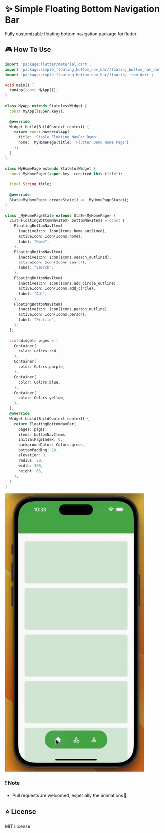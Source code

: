 # ✨ Simple Floating Bottom Navigation Bar


Fully customizable floating bottom navigation package for flutter.

## 🎮 How To Use

```dart
import 'package:flutter/material.dart';
import 'package:simple_floating_bottom_nav_bar/floating_bottom_nav_bar.dart';
import 'package:simple_floating_bottom_nav_bar/floating_item.dart';

void main() {
  runApp(const MyApp());
}

class MyApp extends StatelessWidget {
  const MyApp({super.key});

  @override
  Widget build(BuildContext context) {
    return const MaterialApp(
      title: 'Simple Floating NavBar Demo',
      home:  MyHomePage(title: 'Flutter Demo Home Page'),
    );
  }
}

class MyHomePage extends StatefulWidget {
  const MyHomePage({super.key, required this.title});

  final String title;

  @override
  State<MyHomePage> createState() => _MyHomePageState();
}

class _MyHomePageState extends State<MyHomePage> {
  List<FloatingBottomNavItem> bottomNavItems = const [
    FloatingBottomNavItem(
      inactiveIcon: Icon(Icons.home_outlined),
      activeIcon: Icon(Icons.home),
      label: "Home",
    ),
    FloatingBottomNavItem(
      inactiveIcon: Icon(Icons.search_outlined),
      activeIcon: Icon(Icons.search),
      label: "Search",
    ),
    FloatingBottomNavItem(
      inactiveIcon: Icon(Icons.add_circle_outline),
      activeIcon: Icon(Icons.add_circle),
      label: "Add",
    ),
    FloatingBottomNavItem(
      inactiveIcon: Icon(Icons.person_outline),
      activeIcon: Icon(Icons.person),
      label: "Profile",
    ),
  ];

  List<Widget> pages = [
    Container(
      color: Colors.red,
    ),
    Container(
      color: Colors.purple,
    ),
    Container(
      color: Colors.blue,
    ),
    Container(
      color: Colors.yellow,
    ),
  ];
  @override
  Widget build(BuildContext context) {
    return FloatingBottomNavBar(
      pages: pages,
      items: bottomNavItems,
      initialPageIndex: 0,
      backgroundColor: Colors.green,
      bottomPadding: 10,
      elevation: 0,
      radius: 20,
      width: 300,
      height: 65,
    );
  }
}


```


<img width="450" height="900" src="https://github.com/Strange-Philip/simple_floating_bottom_nav_bar/blob/main/images/floating.gif">

### ❗️ Note

- Pull requests are welcomed, especially the animations 🙂

## ⭐️ License

MIT License